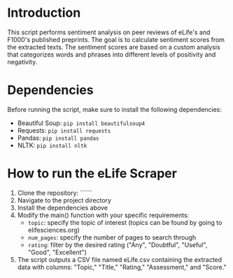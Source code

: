 # Introduction
This script performs sentiment analysis on peer reviews of eLife's and F1000's published preprints. The goal is to calculate sentiment scores from the extracted texts. The sentiment scores are based on a custom analysis that categorizes words and phrases into different levels of positivity and negativity.

# Dependencies
Before running the script, make sure to install the following dependencies: 
- Beautiful Soup: ```pip install beautifulsoup4```
- Requests: ```pip install requests```
- Pandas: ```pip install pandas```
- NLTK: ```pip install nltk```

# How to run the eLife Scraper
1. Clone the repository: ``````
2. Navigate to the project directory
3. Install the dependencies above
4. Modify the main() function with your specific requirements:
   - ```topic```: specify the topic of interest (topics can be found by going to elifesciences.org)
   - ```num_pages```: specify the number of pages to search through
   - ```rating```: filter by the desired rating ("Any", "Doubtful", "Useful", "Good", "Excellent")
5. The script outputs a CSV file named eLife.csv containing the extracted data with columns: "Topic," "Title," "Rating," "Assessment," and "Score." 

